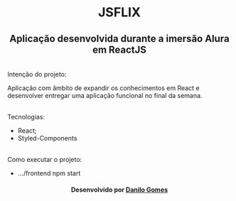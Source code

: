 
<h1 align="center">
    JSFLIX
</h1>

<h2 align="center">Aplicação desenvolvida durante a imersão Alura em ReactJS</h2>

  </br>Intenção do projeto:
 
  Aplicação com âmbito de expandir os conhecimentos em React e desenvolver entregar uma aplicação funcional no final da semana.
  
  </br>Tecnologias:
  - React;
  - Styled-Components
 
  </br>Como executar o projeto:

  - .../frontend npm start

<h4 name="license" align="center">
    Desenvolvido por <a href="https://www.linkedin.com/in/danilo-gomes-394459103/" target="_blank">Danilo Gomes</a>
</h4>
